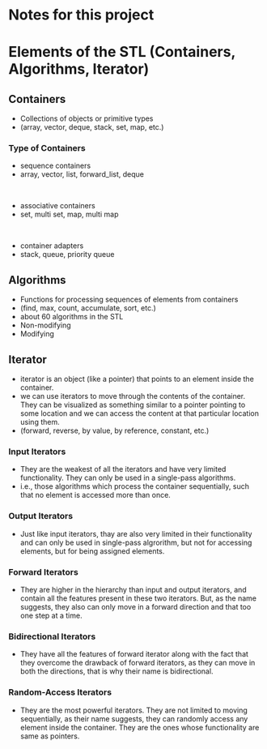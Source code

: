 # Notes for this project

# Elements of the STL (Containers, Algorithms, Iterator)
## Containers
- Collections of objects or primitive types
- (array, vector, deque, stack, set, map, etc.)

### Type of Containers
- sequence containers
- array, vector, list, forward_list, deque
<br>

- associative containers
- set, multi set, map, multi map
<br>

- container adapters
- stack, queue, priority queue


## Algorithms
- Functions for processing sequences of elements from containers
- (find, max, count, accumulate, sort, etc.)
- about 60 algorithms in the STL
- Non-modifying 
- Modifying

## Iterator
- iterator is an object (like a pointer) that points to an element inside the container.
- we can use iterators to move through the contents of the container. They can be visualized as something similar to a pointer pointing to some location and we can access the content at that particular location using them.
- (forward, reverse, by value, by reference, constant, etc.)

### Input Iterators
- They are the weakest of all the iterators and have very limited functionality. They can only be used in a single-pass algorithms.
- i.e., those algorithms which process the container sequentially, such that no element is accessed more than once.

### Output Iterators
- Just like input iterators, thay are also very limited in their functionality and can only be used in single-pass algrorithm, but not for accessing elements, but for being assigned elements.

### Forward Iterators
- They are higher in the hierarchy than input and output iterators, and contain all the features present in these two iterators. But, as the name suggests, they also can only move in a forward direction and that too one step at a time.

### Bidirectional Iterators
- They have all the features of forward iterator along with the fact that they overcome the drawback of forward iterators, as they can move in both the directions, that is why their name is bidirectional.

### Random-Access Iterators
- They are the most powerful iterators. They are not limited to moving sequentially, as their name suggests, they can randomly access any element inside the container. They are the ones whose functionality are same as pointers.